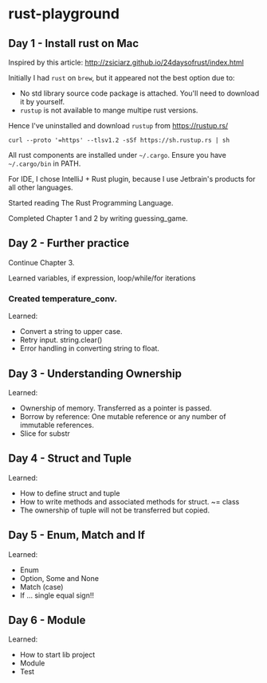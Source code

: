 # rust-playground

## Day 1 - Install rust on Mac

Inspired by this article: http://zsiciarz.github.io/24daysofrust/index.html

Initially I had `rust` on `brew`, but it appeared not the best option due to:
- No std library source code package is attached. You'll need to download it by yourself.
- `rustup` is not available to mange multipe rust versions.

Hence I've uninstalled and download `rustup` from https://rustup.rs/
```
curl --proto '=https' --tlsv1.2 -sSf https://sh.rustup.rs | sh
```

All rust components are installed under `~/.cargo`. Ensure you have `~/.cargo/bin` in PATH.

For IDE, I chose IntelliJ + Rust plugin, because I use Jetbrain's products for all other languages.

Started reading The Rust Programming Language.

Completed Chapter 1 and 2 by writing guessing_game.

## Day 2 - Further practice

Continue Chapter 3.

Learned variables, if expression, loop/while/for iterations

### Created temperature_conv.

Learned:
- Convert a string to upper case.
- Retry input. string.clear()
- Error handling in converting string to float.

## Day 3 - Understanding Ownership

Learned:
- Ownership of memory. Transferred as a pointer is passed.
- Borrow by reference: One mutable reference or any number of immutable references.
- Slice for substr

## Day 4 - Struct and Tuple

Learned:
- How to define struct and tuple
- How to write methods and associated methods for struct. ~= class
- The ownership of tuple will not be transferred but copied.

## Day 5 - Enum, Match and If

Learned:
- Enum
- Option<T>, Some and None
- Match (case)
- If ... single equal sign!!

## Day 6 - Module

Learned:
- How to start lib project
- Module
- Test
